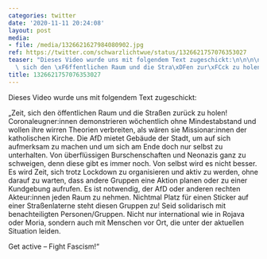 ```yaml
---
categories: twitter
date: '2020-11-11 20:24:08'
layout: post
media:
- file: /media/1326621627984080902.jpg
ref: https://twitter.com/schwarzlichtwue/status/1326621757076353027
teaser: "Dieses Video wurde uns mit folgendem Text zugeschickt:\n\n\n\n\u201EZeit,\
  \ sich den \xF6ffentlichen Raum und die Stra\xDFen zur\xFCck zu holen! "
title: 1326621757076353027
---
```

Dieses Video wurde uns mit folgendem Text zugeschickt:



„Zeit, sich den öffentlichen Raum und die Straßen zurück zu holen! 
Coronaleugner:innen demonstrieren wöchentlich ohne Mindestabstand und wollen ihre wirren Theorien verbreiten, als wären sie Missionar:innen der katholischen Kirche.
Die AfD mietet Gebäude der Stadt, um auf sich aufmerksam zu machen und um sich am Ende doch nur selbst zu unterhalten. Von überflüssigen Burschenschaften und Neonazis ganz zu schweigen, denn diese gibt es immer noch.
Von selbst wird es nicht besser. Es wird Zeit, sich trotz Lockdown zu organisieren und aktiv zu werden, ohne darauf zu warten, dass andere Gruppen eine Aktion planen oder zu einer Kundgebung aufrufen.
Es ist notwendig, der AfD oder anderen rechten Akteur:innen jeden Raum zu nehmen. Nichtmal Platz für einen Sticker auf einer Straßenlaterne steht diesen Gruppen zu!
Seid solidarisch mit benachteiligten Personen/Gruppen. Nicht nur international wie in Rojava oder Moria, sondern auch mit Menschen vor Ort, die unter der aktuellen Situation leiden. 



Get active – Fight Fascism!“